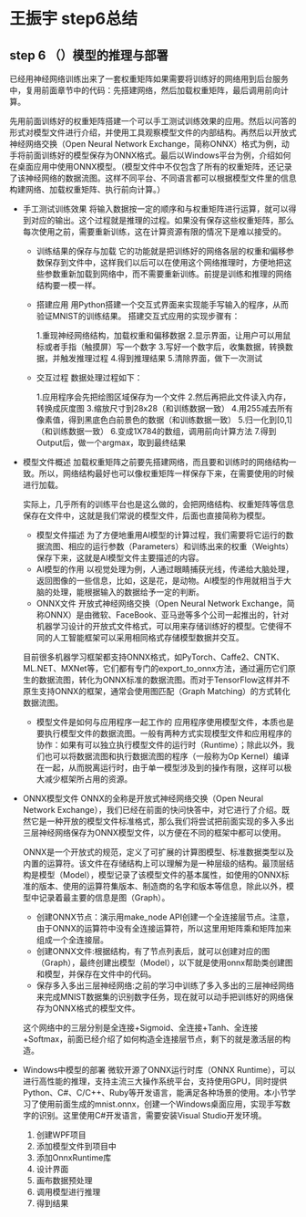 # 王振宇 step6总结
## step 6 （）模型的推理与部署
已经用神经网络训练出来了一套权重矩阵如果需要将训练好的网络用到后台服务中，复用前面章节中的代码：先搭建网络，然后加载权重矩阵，最后调用前向计算。

先用前面训练好的权重矩阵搭建一个可以手工测试训练效果的应用。然后以问答的形式对模型文件进行介绍，并使用工具观察模型文件的内部结构。再然后以开放式神经网络交换（Open Neural Network Exchange，简称ONNX）格式为例，动手将前面训练好的模型保存为ONNX格式。最后以Windows平台为例，介绍如何在桌面应用中使用ONNX模型。（模型文件中不仅包含了所有的权重矩阵，还记录了该神经网络的数据流图。这样不同平台、不同语言都可以根据模型文件里的信息构建网络、加载权重矩阵、执行前向计算。）

* 手工测试训练效果
  将输入数据按一定的顺序和与权重矩阵进行运算，就可以得到对应的输出。这个过程就是推理的过程。如果没有保存这些权重矩阵，那么每次使用之前，需要重新训练，这在计算资源有限的情况下是难以接受的。
    * 训练结果的保存与加载
        它的功能就是把训练好的网络各层的权重和偏移参数保存到文件中，这样我们以后可以在使用这个网络推理时，方便地把这些参数重新加载到网络中，而不需要重新训练。前提是训练和推理的网络结构要一模一样。
    * 搭建应用
       用Python搭建一个交互式界面来实现能手写输入的程序，从而验证MNIST的训练结果。
       搭建交互式应用的实现步骤有：

        1.重现神经网络结构，加载权重和偏移数据
        2.显示界面，让用户可以用鼠标或者手指（触摸屏）写一个数字
        3.写好一个数字后，收集数据，转换数据，并触发推理过程
        4.得到推理结果
        5.清除界面，做下一次测试

    * 交互过程
      数据处理过程如下：

        1.应用程序会先把绘图区域保存为一个文件
        2.然后再把此文件读入内存，转换成灰度图
        3.缩放尺寸到28x28（和训练数据一致）
        4.用255减去所有像素值，得到黑底色白前景色的数据（和训练数据一致）
        5.归一化到[0,1]（和训练数据一致）
        6.变成1X784的数组，调用前向计算方法
        7.得到Output后，做一个argmax，取到最终结果

* 模型文件概述
  加载权重矩阵之前要先搭建网络，而且要和训练时的网络结构一致。所以，网络结构最好也可以像权重矩阵一样保存下来，在需要使用的时候进行加载。

  实际上，几乎所有的训练平台也是这么做的，会把网络结构、权重矩阵等信息保存在文件中，这就是我们常说的模型文件，后面也直接简称为模型。
  * 模型文件描述
  为了方便地重用AI模型的计算过程，我们需要将它运行的数据流图、相应的运行参数（Parameters）和训练出来的权重（Weights）保存下来，这就是AI模型文件主要描述的内容。
  * AI模型的作用
  以视觉处理为例，人通过眼睛捕获光线，传递给大脑处理，返回图像的一些信息，比如，这是花，是动物。AI模型的作用就相当于大脑的处理，能根据输入的数据给予一定的判断。
  * ONNX文件
  开放式神经网络交换（Open Neural Network Exchange，简称ONNX）是由微软、FaceBook、亚马逊等多个公司一起推出的，针对机器学习设计的开放式文件格式，可以用来存储训练好的模型。它使得不同的人工智能框架可以采用相同格式存储模型数据并交互。

  目前很多机器学习框架都支持ONNX格式，如PyTorch、Caffe2、CNTK、ML.NET、MXNet等，它们都有专门的export_to_onnx方法，通过遍历它们原生的数据流图，转化为ONNX标准的数据流图。而对于TensorFlow这样并不原生支持ONNX的框架，通常会使用图匹配（Graph Matching）的方式转化数据流图。
  * 模型文件是如何与应用程序一起工作的
  应用程序使用模型文件，本质也是要执行模型文件的数据流图。一般有两种方式实现模型文件和应用程序的协作：如果有可以独立执行模型文件的运行时（Runtime）；除此以外，我们也可以将数据流图和执行数据流图的程序（一般称为Op Kernel）编译在一起，从而脱离运行时，由于单一模型涉及到的操作有限，这样可以极大减少框架所占用的资源。

* ONNX模型文件
  ONNX的全称是开放式神经网络交换（Open Neural Network Exchange），我们已经在前面的快问快答中，对它进行了介绍。既然它是一种开放的模型文件标准格式，那么我们将尝试把前面实现的多入多出三层神经网络保存为ONNX模型文件，以方便在不同的框架中都可以使用。

  ONNX是一个开放式的规范，定义了可扩展的计算图模型、标准数据类型以及内置的运算符。该文件在存储结构上可以理解为是一种层级的结构。最顶层结构是模型（Model），模型记录了该模型文件的基本属性，如使用的ONNX标准的版本、使用的运算符集版本、制造商的名字和版本等信息，除此以外，模型中记录着最主要的信息是图（Graph）。

  * 创建ONNX节点：演示用make_node API创建一个全连接层节点。注意，由于ONNX的运算符中没有全连接运算符，所以这里用矩阵乘和矩阵加来组成一个全连接层。
  * 创建ONNX文件:根据结构，有了节点列表后，就可以创建对应的图（Graph），最终创建出模型（Model），以下就是使用onnx帮助类创建图和模型，并保存在文件中的代码。
  * 保存多入多出三层神经网络:之前的学习中训练了多入多出的三层神经网络来完成MNIST数据集的识别数字任务，现在就可以动手把训练好的网络保存为ONNX格式的模型文件。

  这个网络中的三层分别是全连接+Sigmoid、全连接+Tanh、全连接+Softmax，前面已经介绍了如何构造全连接层节点，剩下的就是激活层的构造。
* Windows中模型的部署
  微软开源了ONNX运行时库（ONNX Runtime），可以进行高性能的推理，支持主流三大操作系统平台，支持使用GPU，同时提供Python、C#、C/C++、Ruby等开发语言，能满足各种场景的使用。本小节学习了使用前面生成的mnist.onnx，创建一个Windows桌面应用，实现手写数字的识别。这里使用C#开发语言，需要安装Visual Studio开发环境。

  1. 创建WPF项目
  2. 添加模型文件到项目中
  3. 添加OnnxRuntime库
  4. 设计界面
  5. 画布数据预处理
  6. 调用模型进行推理
  7. 得到结果